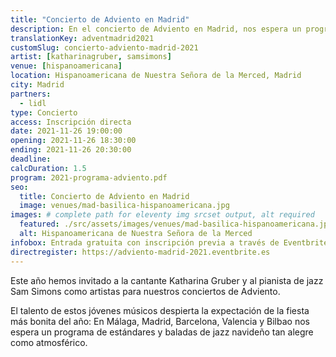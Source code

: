 ```yaml
---
title: "Concierto de Adviento en Madrid"
description: En el concierto de Adviento en Madrid, nos espera un programa de estándares y baladas de jazz navideño tan alegre como atmosférico.
translationKey: adventmadrid2021
customSlug: concierto-adviento-madrid-2021
artist: [katharinagruber, samsimons]
venue: [hispanoamericana]
location: Hispanoamericana de Nuestra Señora de la Merced, Madrid
city: Madrid
partners:
  - lidl
type: Concierto
access: Inscripción directa
date: 2021-11-26 19:00:00
opening: 2021-11-26 18:30:00
ending: 2021-11-26 20:30:00
deadline:
calcDuration: 1.5
program: 2021-programa-adviento.pdf
seo:
  title: Concierto de Adviento en Madrid
  image: venues/mad-basilica-hispanoamericana.jpg
images: # complete path for eleventy img srcset output, alt required
  featured: ./src/assets/images/venues/mad-basilica-hispanoamericana.jpg
  alt: Hispanoamericana de Nuestra Señora de la Merced
infobox: Entrada gratuita con inscripción previa a través de Eventbrite. Agradecemos una pequeña donación para el lugar de la celebración.
directregister: https://adviento-madrid-2021.eventbrite.es
---
```


Este año hemos invitado a la cantante Katharina Gruber y al pianista de jazz Sam Simons como artistas para nuestros conciertos de Adviento.

El talento de estos jóvenes músicos despierta la expectación de la fiesta más bonita del año: En Málaga, Madrid, Barcelona, Valencia y Bilbao nos espera un programa de estándares y baladas de jazz navideño tan alegre como atmosférico.
